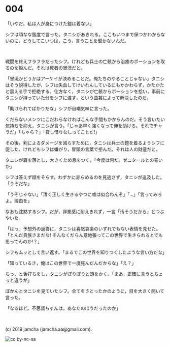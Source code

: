 

# 004

「いやだ。私は人が身につけた鎧は着ない」

シフは頑なな態度で言った。タニシがあきれる。ここもいつまで保つかわからないのに，どうしてこいつは，こう，言うことを聞かないんだ。

<br>

戦闘を終えフラフラだったシフ。けれども兵士の亡骸から治癒のポーションを取るのを拒んだ。それは死者の冒涜だと。

「冒涜かどうかはアーケイが決めることだ。俺たちのやることじゃない」タニシはそう説得したが，シフは失血してけいれんしているにもかかわらず，かたかたと震える手で拒絶する。仕方なく，タニシが亡骸からポーションを拾い，事前にタニシが持っていた分をシフに渡す，という曲芸によって解決したのだ。

「助けられてばかりだな」シフが自嘲気味に言った。

くだらないメンツにこだわらなければこんな手間もかからんのだ。そう言いたい気持ちを抑え，タニシが言う。「じゃあ早く強くなって俺を助けろ。それでチャラだ」「ちゃら？」「貸し借りなしってことだ!」

その後，剣によるダメージを減らすために，タニシは兵士の鎧を着るようシフに促した。けれどもシフは嫌がり，冒頭の言葉で拒んだ。それは人の財産だと。

タニシが肩を落とし，大きくため息をつく。「今度は何だ。ゼニタールとの誓いか」

シフは答えず顔をそらす。わずかに赤らめるのを見逃さず，タニシが追及した。「うそだな」

「うそじゃない」「清く正しく生きるやつに嘘は似合わんぞ」「…」「言ってみろよ。理由を」

なおも沈黙するシフ。だが，罪悪感に耐えきれず，一言「汚そうだから」とつぶやいた。

「はっ」予想外の返答に，タニシは喜怒哀楽のいずれでもない表情を見せた。「とんだ貴族さまだな! そんなくだらん意地張ってこの世界で生きられるとでも思ってんのか!？」

シフもムッとして言い返す。「まるでこの世界を知りつくしたような言い方だな」

「知っているさ，俺はこの世界で一度死んだんだからな」「え？」

ちっ，と舌打ちをし，タニシがぽりぽりと頭をかく。「まあ，正確に言うとちょっと違うが」

ぽかんとタニシを見ていたシフ。全てをさとったかのように，目を大きく開いて言った。

「なるほど。不思議ちゃんは，あなたのほうだったのか」

<br>
<br>
(c) 2019 jamcha (jamcha.aa@gmail.com).

![cc by-nc-sa](https://i.creativecommons.org/l/by-nc-sa/4.0/88x31.png)

